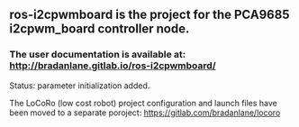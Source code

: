 ## ros-i2cpwmboard is the project for the PCA9685 i2cpwm_board controller node.

### The user documentation is available at: http://bradanlane.gitlab.io/ros-i2cpwmboard/

Status: parameter initialization added.

The LoCoRo (low cost robot) project configuration and launch files have been moved to a separate poroject: https://gitlab.com/bradanlane/locoro
